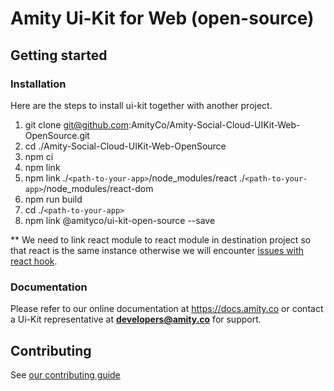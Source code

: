 # Amity Ui-Kit for Web (open-source)

## Getting started

### Installation

Here are the steps to install ui-kit together with another project.

1. git clone git@github.com:AmityCo/Amity-Social-Cloud-UIKit-Web-OpenSource.git
2. cd ./Amity-Social-Cloud-UIKit-Web-OpenSource
3. npm ci
4. npm link
5. npm link ./`<path-to-your-app>`/node_modules/react ./`<path-to-your-app>`/node_modules/react-dom
6. npm run build
7. cd ./`<path-to-your-app>`
8. npm link @amityco/ui-kit-open-source --save

** We need to link react module to react module in destination project so that react is the same instance otherwise we will encounter [issues with react hook](https://medium.com/bbc-product-technology/solving-the-problem-with-npm-link-and-react-hooks-266c832dd019).

### Documentation

Please refer to our online documentation at https://docs.amity.co or contact a Ui-Kit representative at **developers@amity.co** for support.

## Contributing

See [our contributing guide](https://github.com/EkoCommunications/AmityUiKitWeb/blob/develop/CONTRIBUTING.md)   
